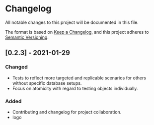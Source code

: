 # Changelog

All notable changes to this project will be documented in this file.

The format is based on [Keep a Changelog](https://keepachangelog.com/en/1.0.0/), and this project adheres to [Semantic Versioning](https://semver.org/spec/v2.0.0.html).



## [0.2.3] - 2021-01-29

### Changed

-   Tests to reflect more targeted and replicable scenarios for others without specific database setups.
-   Focus on atomicity with regard to testing objects individually.

### Added

-   Contributing and changelog for project collaboration.
-   logo

